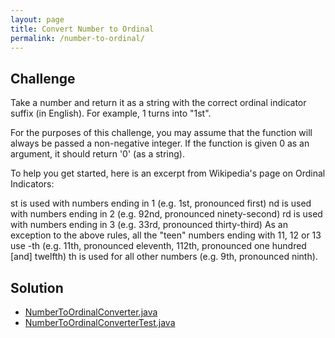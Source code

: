 ```yaml
---
layout: page
title: Convert Number to Ordinal
permalink: /number-to-ordinal/
---
```


## Challenge

Take a number and return it as a string with the correct ordinal indicator suffix (in English). For example, 1 turns into "1st".

For the purposes of this challenge, you may assume that the function will always be passed a non-negative integer. If the function is given 0 as an argument, it should return '0' (as a string).

To help you get started, here is an excerpt from Wikipedia's page on Ordinal Indicators:

st is used with numbers ending in 1 (e.g. 1st, pronounced first)
nd is used with numbers ending in 2 (e.g. 92nd, pronounced ninety-second)
rd is used with numbers ending in 3 (e.g. 33rd, pronounced thirty-third)
As an exception to the above rules, all the "teen" numbers ending with 11, 12 or 13 use -th (e.g. 11th, pronounced eleventh, 112th, pronounced one hundred [and] twelfth)
th is used for all other numbers (e.g. 9th, pronounced ninth).

## Solution

* [NumberToOrdinalConverter.java](https://github.com/amaljoyc/ajc-matrix/blob/master/src/main/java/amaljoyc/matrix/numbertoordinal/NumberToOrdinalConverter.java)
* [NumberToOrdinalConverterTest.java](https://github.com/amaljoyc/ajc-matrix/blob/master/src/test/java/amaljoyc/matrix/numbertoordinal/NumberToOrdinalConverterTest.java)